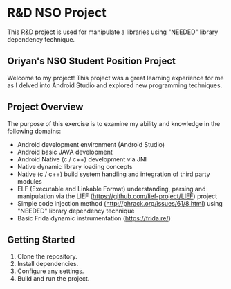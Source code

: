 # R&D NSO Project
This R&D project is used for manipulate a libraries using "NEEDED" library dependency technique.
## Oriyan's NSO Student Position Project

Welcome to my project! This project was a great learning experience for me as I delved into Android Studio and explored new programming techniques.

## Project Overview

The purpose of this exercise is to examine my ability and knowledge
in the following domains:
- Android development environment (Android Studio)
- Android basic JAVA development
- Android Native (c / c++) development via JNI
- Native dynamic library loading concepts
- Native (c / c++) build system handling and integration of third
party modules
- ELF (Executable and Linkable Format) understanding, parsing and
manipulation via the LIEF (https://github.com/lief-project/LIEF)
project
- Simple code injection
method (http://phrack.org/issues/61/8.html) using "NEEDED"
library dependency technique
- Basic Frida dynamic instrumentation (https://frida.re/)

## Getting Started

1. Clone the repository.
2. Install dependencies.
3. Configure any settings.
4. Build and run the project.


